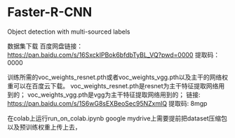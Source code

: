 # Faster-R-CNN
Object detection with multi-sourced labels 

数据集下载
百度网盘链接：https://pan.baidu.com/s/16SxckIPBok6bfdbTyBL_VQ?pwd=0000 
提取码：0000

训练所需的voc_weights_resnet.pth或者voc_weights_vgg.pth以及主干的网络权重可以在百度云下载。
voc_weights_resnet.pth是resnet为主干特征提取网络用到的；
voc_weights_vgg.pth是vgg为主干特征提取网络用到的；
链接: https://pan.baidu.com/s/1S6wG8sEXBeoSec95NZxmlQ
提取码: 8mgp

在colab上运行run_on_colab.ipynb
google mydrive上需要提前把dataset压缩包以及预训练权重上传上去，